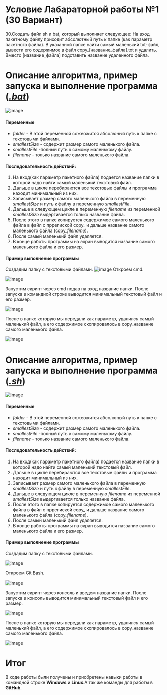 # Условие Лабараторной работы №1 (30 Вариант)
30.Создать файл sh и bat, который выполняет следующее: 
На вход пакетному файлу приходит абсолютный путь к папке (как параметр пакетного файла). В указанной папке найти самый маленький txt-файл, вывести его содержимое в файл copy_[название_файла].txt и удалить. Вместо [название_файла] подставить название удаленного файла.

# Описание алгоритма, пример запуска и выполнение программа ([_.bat_](https://github.com/iis-32170x/RPIIS/blob/%D0%A8%D0%B0%D1%80%D0%BE%D0%B2_%D0%A4/lab30.bat)) 
![image](images/kod-bat.png)
#### Переменные
- *folder* - В этой переменной сожеожится абсолюный путь к папке с текстовыми файлами.
- *smallestSize* - содержит размер самого маленького файла.
- *smallestFile* -полный путь к самому маленькому файлу.
- *filename* - только название самого маленького файла.
#### Последовательность действий:
1. На вход(как параметр пакетного файла) подается название папки в которой надо найти самый маленький текстовый файл.
2. Дальше в цикле перебираются все текстовые файлы и программа находит минимальный из них.
3. Записывает размер самого маленького файла в переменную *smallestSize* и путь к файлу в переменную *smallestFile*.
4. Дальше в следующем цикле в переменную *filename* из переменной *smallestSize* выдергивается только название файла.
5. После этого в папке копируется содержимое самого маленького файла в файл с пррепиской copy_ и дальше название самого маленького файла (copy_*filename*).
6. После самый маленький файл удаляется.
7. В конце работы программы на экран выводится название самого маленького файла и его размер.
#### Пример выполнение программы
Создадим папку с текстовыми файлами.
![image](images/papka-faily.png)
Откроем cmd.

![image](images/cmd.png)

Запустим скрипт через cmd подав на вход название папки.
После запуска в командной строке выводится минимальный текстовый файл и его размер.

![image](images/zapusk_bat.png)

После в папке которую мы передали как параметр, удалился самый маленький файл, а его содержимое скопировалось в copy_название самого маленького файла.

![image](images/result.png)
# Описание алгоритма, пример запуска и выполнение программа ([_.sh_](https://github.com/iis-32170x/RPIIS/blob/%D0%A8%D0%B0%D1%80%D0%BE%D0%B2_%D0%A4/lab30.bat)) 
![image](images/kod-sh.png)
#### Переменные
- *folder* - В этой переменной сожеожится абсолюный путь к папке с текстовыми файлами.
- *smallestSize* - содержит размер самого маленького файла.
- *smallestFile* -полный путь к самому маленькому файлу.
- *filename* - только название самого маленького файла.
#### Последовательность действий:
1. На вход(как параметр пакетного файла) подается название папки в которой надо найти самый маленький текстовый файл.
2. Дальше в цикле перебираются все текстовые файлы и программа находит минимальный из них.
3. Записывает размер самого маленького файла в переменную *smallestSize* и путь к файлу в переменную *smallestFile*.
4. Дальше в следующем цикле в переменную *filename* из переменной *smallestSize* выдергивается только название файла.
5. После этого в папке копируется содержимое самого маленького файла в файл с пррепиской copy_ и дальше название самого маленького файла (copy_*filename*).
6. После самый маленький файл удаляется.
7. В конце работы программы на экран выводится название самого маленького файла и его размер.
#### Пример выполнение программы
Создадим папку с текстовыми файлами.

![image](images/papka-faily.png)

Откроем Git Bash.

![image](images/gitbash.png)

Запустим скрипт через консоль и введем название папки.
После запуска в консоль выводится минимальный текстовый файл и его размер.

![image](images/result_sh.png)

После в папке которую мы передали как параметр, удалился самый маленький файл, а его содержимое скопировалось в copy_название самого маленького файла.

![image](images/result.png)
# Итог
В ходе работы были получены и приобретены навыки работы в командной строке **Windows** и **Linux**.А так же команды для работы в **GitHub**.
